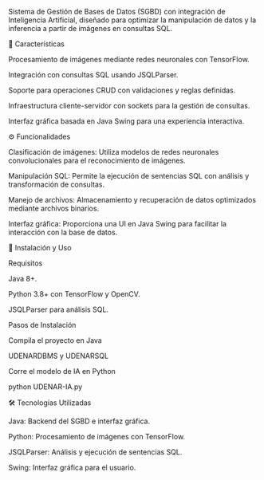 Sistema de Gestión de Bases de Datos (SGBD) con integración de Inteligencia Artificial, diseñado para optimizar la manipulación de datos y la inferencia a partir de imágenes en consultas SQL.

📌 Características

Procesamiento de imágenes mediante redes neuronales con TensorFlow.

Integración con consultas SQL usando JSQLParser.

Soporte para operaciones CRUD con validaciones y reglas definidas.

Infraestructura cliente-servidor con sockets para la gestión de consultas.

Interfaz gráfica basada en Java Swing para una experiencia interactiva.

⚙️ Funcionalidades

Clasificación de imágenes: Utiliza modelos de redes neuronales convolucionales para el reconocimiento de imágenes.

Manipulación SQL: Permite la ejecución de sentencias SQL con análisis y transformación de consultas.

Manejo de archivos: Almacenamiento y recuperación de datos optimizados mediante archivos binarios.

Interfaz gráfica: Proporciona una UI en Java Swing para facilitar la interacción con la base de datos.

🚀 Instalación y Uso

Requisitos

Java 8+.

Python 3.8+ con TensorFlow y OpenCV.

JSQLParser para análisis SQL.

Pasos de Instalación

Compila el proyecto en Java

UDENARDBMS y UDENARSQL

Corre el modelo de IA en Python

python UDENAR-IA.py

🛠 Tecnologías Utilizadas

Java: Backend del SGBD e interfaz gráfica.

Python: Procesamiento de imágenes con TensorFlow.

JSQLParser: Análisis y ejecución de sentencias SQL.

Swing: Interfaz gráfica para el usuario.
